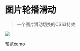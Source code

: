 # 图片轮播滑动
> 一个图片滑动切换的CSS3特效

<img src="https://github.com/Zhouxingzu/Slide-Image/blob/master/images/demo.gif"/>

[预览demo](https://zhouxingzu.github.io/Slide-Image/)
